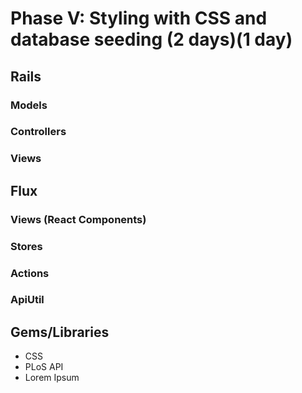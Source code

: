 # Phase V: Styling with CSS and database seeding (2 days)(1 day)

## Rails
### Models

### Controllers

### Views

## Flux

### Views (React Components)


### Stores

### Actions

### ApiUtil

## Gems/Libraries
* CSS
* PLoS API
* Lorem Ipsum
